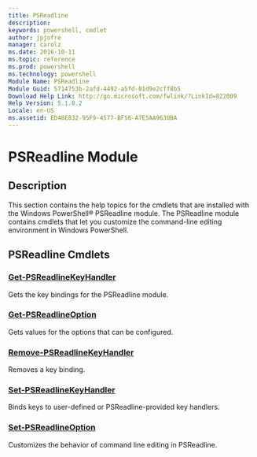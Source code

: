 ```yaml
---
title: PSReadline
description: 
keywords: powershell, cmdlet
author: jpjofre
manager: carolz
ms.date: 2016-10-11
ms.topic: reference
ms.prod: powershell
ms.technology: powershell
Module Name: PSReadline
Module Guid: 5714753b-2afd-4492-a5fd-01d9e2cff8b5
Download Help Link: http://go.microsoft.com/fwlink/?LinkId=822009
Help Version: 5.1.0.2
Locale: en-US
ms.assetid: ED48E832-95F9-4577-BF56-A7E5AA9630BA
---
```


# PSReadline Module
## Description
This section contains the help topics for the cmdlets that are installed with the Windows PowerShell® PSReadline module. The PSReadline module contains cmdlets that let you customize the command-line editing environment in Windows PowerShell.

## PSReadline Cmdlets
### [Get-PSReadlineKeyHandler](.\Get-PSReadlineKeyHandler.md)
Gets the key bindings for the PSReadline module.


### [Get-PSReadlineOption](.\Get-PSReadlineOption.md)
Gets values for the options that can be configured.


### [Remove-PSReadlineKeyHandler](.\Remove-PSReadlineKeyHandler.md)
Removes a key binding.


### [Set-PSReadlineKeyHandler](.\Set-PSReadlineKeyHandler.md)
Binds keys to user-defined or PSReadline-provided key handlers.


### [Set-PSReadlineOption](.\Set-PSReadlineOption.md)
Customizes the behavior of command line editing in PSReadline.







